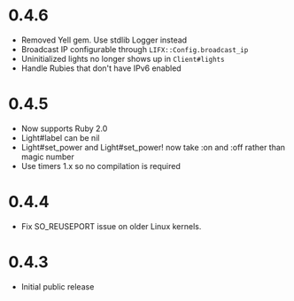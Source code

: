 # 0.4.6

- Removed Yell gem. Use stdlib Logger instead
- Broadcast IP configurable through `LIFX::Config.broadcast_ip`
- Uninitialized lights no longer shows up in `Client#lights`
- Handle Rubies that don't have IPv6 enabled

# 0.4.5

- Now supports Ruby 2.0
- Light#label can be nil
- Light#set_power and Light#set_power! now take :on and :off rather than magic number
- Use timers 1.x so no compilation is required

# 0.4.4

- Fix SO_REUSEPORT issue on older Linux kernels.

# 0.4.3

- Initial public release
